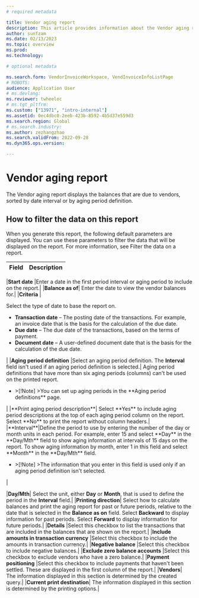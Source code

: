 ```yaml
---
# required metadata

title: Vendor aging report
description: This article provides information about the Vendor aging report available in Microsoft Dynamics 365 Finance.
author: sunfzam
ms.date: 02/13/2023
ms.topic: overview
ms.prod: 
ms.technology: 

# optional metadata

ms.search.form: VendorInvoiceWorkspace, VendInvoiceInfoListPage
# ROBOTS: 
audience: Application User
# ms.devlang: 
ms.reviewer: twheeloc
# ms.tgt_pltfrm: 
ms.custom: ["13971", "intro-internal"]
ms.assetid: 0ec4dbc0-2eeb-423b-8592-4b5d37e559d3
ms.search.region: Global
# ms.search.industry: 
ms.author: zezhangzhao
ms.search.validFrom: 2022-09-28
ms.dyn365.ops.version: 

---
```


# Vendor aging report

The Vendor aging report displays the balances that are due to vendors, sorted by date interval or by aging period definition.

## How to filter the data on this report
When you generate this report, the following default parameters are displayed. You can use these parameters to filter the data that will be displayed on the report. 
For more information, see Filter the data on a report.

| Field              | Description  |
|--------------------|----------------|

|**Start date**	|Enter a date in the first period interval or aging period to include on the report.|
|**Balance as of**|	Enter the date to view the vendor balances for.|
|**Criteria**	| <p>Select the type of date to base the report on.</p><ul><li>
**Transaction date** – The posting date of the transactions. For example, an invoice date that is the basis for the calculation of the due date.</li><li>
**Due date** – The due date of the transactions, based on the terms of payment.</li><li>
**Document date** – A user-defined document date that is the basis for the calculation of the due date.</li></ul><p>|
|**Aging period definition**	|Select an aging period definition. The **Interval** field isn't used if an aging period definition is selected.|
Aging period definitions that have more than six aging periods (columns) can't be used on the printed report.
<ul><li>>[!Note]
>You can set up aging periods in the **Aging period definitions** page.</li></ul>|
|**Print aging period description**|	Select **Yes** to include aging period descriptions at the top of each aging period column on the report. Select **No** to print the report without column headers.|
|**Interval**|Define the period to use by entering the number of the day or month units in each period. For example, enter 15 and select **Day** in the **Day/Mth** field to show aging information at intervals of 15 days on the report. To show aging information by month, enter 1 in this field and select **Month** in the **Day/Mth** field.
<ul><li>>[!Note]
>The information that you enter in this field is used only if an aging period definition isn't selected.</li></ul>|

|**Day/Mth**|	Select the unit, either **Day** or **Month**, that is used to define the period in the **Interval** field.|
|**Printing direction**|	Select how to calculate balances and print the aging report for past or future periods, relative to the date that is selected in the **Balance as on** field. Select **Backward** to display information for past periods. Select **Forward** to display information for future periods.|
|**Details**	|Select this checkbox to list the transactions that are included in the balances that are shown on the report.|
|**Include amounts in transaction currency**	|Select this checkbox to include the amounts in transaction currency.|
|**Negative balance**	|Select this checkbox to include negative balances.|
|**Exclude zero balance accounts**	|Select this checkbox to exclude vendors who have a zero balance.|
|**Payment positioning**	|Select this checkbox to include payments that haven't been settled. These are displayed in the first column of the report.|
|**Vendors**|	The information displayed in this section is determined by the created query.|
|**Current print destination**|	The information displayed in this section is determined by the printing options.| 


